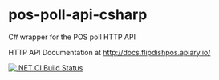 # pos-poll-api-csharp
C# wrapper for the POS poll HTTP API

HTTP API Documentation at http://docs.flipdishpos.apiary.io/

[![.NET CI Build Status](https://img.shields.io/appveyor/ci/flipdish/pos-poll-api-csharp/master.svg)](https://ci.appveyor.com/project/flipdish/pos-poll-api-csharp)

